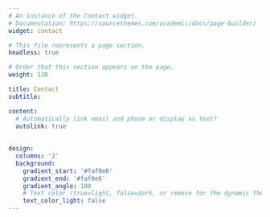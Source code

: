 ```yaml
---
# An instance of the Contact widget.
# Documentation: https://sourcethemes.com/academic/docs/page-builder/
widget: contact

# This file represents a page section.
headless: true

# Order that this section appears on the page.
weight: 130

title: Contact
subtitle:

content:
  # Automatically link email and phone or display as text?
  autolink: true
  
  
design:
  columns: '2'
  background:
    gradient_start: '#faf0e6'
    gradient_end: '#faf0e6'
    gradient_angle: 180
    # Text color (true=light, false=dark, or remove for the dynamic theme color).
    text_color_light: false
---
```

